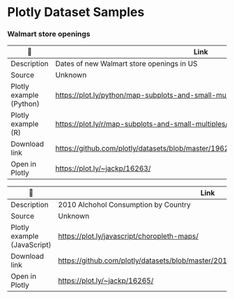 # Plotly Dataset Samples

### Walmart store openings 
:book: | Link
--- | ---
Description | Dates of new Walmart store openings in US
Source | Unknown
Plotly example (Python) | https://plot.ly/python/map-subplots-and-small-multiples/
Plotly example (R) | https://plot.ly/r/map-subplots-and-small-multiples/
Download link | https://github.com/plotly/datasets/blob/master/1962_2006_walmart_store_openings.csv
Open in Plotly | https://plot.ly/~jackp/16263/

:book: | Link
--- | ---
Description | 2010 Alchohol Consumption by Country
Source | Unknown
Plotly example (JavaScript) | https://plot.ly/javascript/choropleth-maps/
Download link | https://github.com/plotly/datasets/blob/master/2010_alcohol_consumption_by_country.csv
Open in Plotly | https://plot.ly/~jackp/16265/

